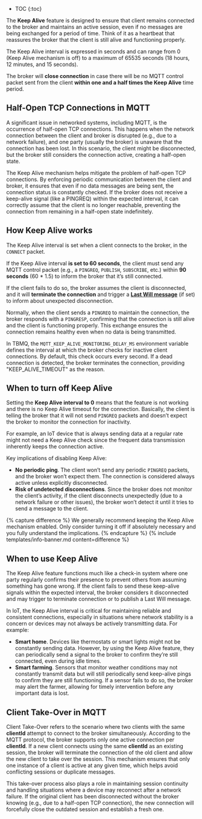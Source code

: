 
* TOC
{:toc}

The **Keep Alive** feature is designed to ensure that client remains connected to the broker and maintains an active session, even if no messages are being exchanged for a period of time. 
Think of it as a heartbeat that reassures the broker that the client is still alive and functioning properly. 

The Keep Alive interval is expressed in seconds and can range from 0 (Keep Alive mechanism is off) to a maximum of 65535 seconds (18 hours, 12 minutes, and 15 seconds).

The broker will **close connection** in case there will be no MQTT control packet sent from the client **within one and a half times the Keep Alive** time period.

## Half-Open TCP Connections in MQTT

A significant issue in networked systems, including MQTT, is the occurrence of half-open TCP connections. 
This happens when the network connection between the client and broker is disrupted (e.g., due to a network failure), and one party (usually the broker) is unaware that the connection has been lost. 
In this scenario, the client might be disconnected, but the broker still considers the connection active, creating a half-open state.

The Keep Alive mechanism helps mitigate the problem of half-open TCP connections. 
By enforcing periodic communication between the client and broker, it ensures that even if no data messages are being sent, 
the connection status is constantly checked. 
If the broker does not receive a keep-alive signal (like a PINGREQ) within the expected interval, 
it can correctly assume that the client is no longer reachable, preventing the connection from remaining in a half-open state indefinitely.

## How Keep Alive works

The Keep Alive interval is set when a client connects to the broker, in the `CONNECT` packet.

If the Keep Alive interval **is set to 60 seconds**, the client must  send any MQTT control packet (e.g., a `PINGREQ`, `PUBLISH`, `SUBSCRIBE`, etc.) within **90 seconds** (60 * 1.5) to inform the broker that it’s still connected. 

If the client fails to do so, the broker assumes the client is disconnected, and it will **terminate the connection** and trigger a **[Last Will message](/docs/mqtt-broker/user-guide/last-will)** (if set) to inform about unexpected disconnection.

Normally, when the client sends a `PINGREQ` to maintain the connection, the broker responds with a `PINGRESP`, confirming that the connection is still alive and the client is functioning properly. 
This exchange ensures the connection remains healthy even when no data is being transmitted.

In TBMQ, the `MQTT_KEEP_ALIVE_MONITORING_DELAY_MS` environment variable defines the interval at which the broker checks for inactive client connections. 
By default, this check occurs every second. If a dead connection is detected, the broker terminates the connection, providing "KEEP_ALIVE_TIMEOUT" as the reason.

## When to turn off Keep Alive

Setting the **Keep Alive interval to 0** means that the feature is not working and there is no Keep Alive timeout for the connection. 
Basically, the client is telling the broker that it will not send `PINGREQ` packets and doesn’t expect the broker to monitor the connection for inactivity.

For example, an IoT device that is always sending data at a regular rate might not need a Keep Alive check since the frequent data transmission inherently keeps the connection active. 

Key implications of disabling Keep Alive:

* **No periodic ping**. The client won’t send any periodic `PINGREQ` packets, and the broker won’t expect them. The connection is considered always active unless explicitly disconnected. 
* **Risk of undetected disconnections**. Since the broker does not monitor the client’s activity, if the client disconnects unexpectedly (due to a network failure or other issues), the broker won’t detect it until it tries to send a message to the client.

{% capture difference %}
We generally recommend keeping the Keep Alive mechanism enabled. Only consider turning it off if absolutely necessary and you fully understand the implications.
{% endcapture %}
{% include templates/info-banner.md content=difference %}

## When to use Keep Alive

The Keep Alive feature functions much like a check-in system where one party regularly confirms their presence to prevent others from assuming something has gone wrong.
If the client fails to send these keep-alive signals within the expected interval, the broker considers it disconnected and may trigger to terminate connection or to publish a Last Will message.

In IoT, the Keep Alive interval is critical for maintaining reliable and consistent connections, especially in situations where network stability is a concern or devices may not always be actively transmitting data. 
For example:

* **Smart home**. Devices like thermostats or smart lights might not be constantly sending data. However, by using the Keep Alive feature, they can periodically send a signal to the broker to confirm they’re still connected, even during idle times.
* **Smart farming**. Sensors that monitor weather conditions may not constantly transmit data but will still periodically send keep-alive pings to confirm they are still functioning. If a sensor fails to do so, the broker may alert the farmer, allowing for timely intervention before any important data is lost.

## Client Take-Over in MQTT

Client Take-Over refers to the scenario where two clients with the same **clientId** attempt to connect to the broker simultaneously. 
According to the MQTT protocol, the broker supports only one active connection per **clientId**. 
If a new client connects using the same **clientId** as an existing session, the broker will terminate the connection of the old client and allow the new client to take over the session. 
This mechanism ensures that only one instance of a client is active at any given time, which helps avoid conflicting sessions or duplicate messages.

This take-over process also plays a role in maintaining session continuity and handling situations where a device may reconnect after a network failure. 
If the original client has been disconnected without the broker knowing (e.g., due to a half-open TCP connection), 
the new connection will forcefully close the outdated session and establish a fresh one.
